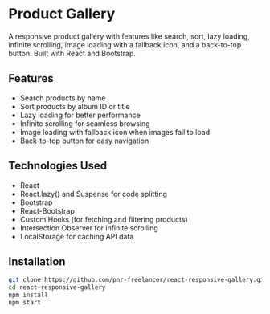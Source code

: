 # Product Gallery

A responsive product gallery with features like search, sort, lazy loading, infinite scrolling, image loading with a fallback icon, and a back-to-top button. Built with React and Bootstrap.

## Features

- Search products by name
- Sort products by album ID or title
- Lazy loading for better performance
- Infinite scrolling for seamless browsing
- Image loading with fallback icon when images fail to load
- Back-to-top button for easy navigation

## Technologies Used

- React
- React.lazy() and Suspense for code splitting
- Bootstrap
- React-Bootstrap
- Custom Hooks (for fetching and filtering products)
- Intersection Observer for infinite scrolling
- LocalStorage for caching API data

## Installation

```bash
git clone https://github.com/pnr-freelancer/react-responsive-gallery.git
cd react-responsive-gallery
npm install
npm start